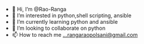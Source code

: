 - 👋 Hi, I’m @Rao-Ranga
- 👀 I’m interested in python,shell scripting, ansible
- 🌱 I’m currently learning python and ansible
- 💞️ I’m looking to collaborate on python
- 📫 How to reach me ...rangaraopolsani@gmail.com

<!---
Rao-Ranga/Rao-Ranga is a ✨ special ✨ repository because its `README.md` (this file) appears on your GitHub profile.
You can click the Preview link to take a look at your changes.
--->
